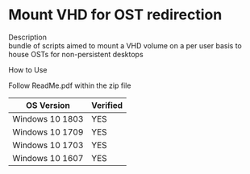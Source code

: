 # Mount VHD for OST redirection

Description <br>
bundle of scripts aimed to mount a VHD volume on a per user basis to house OSTs for non-persistent desktops<br>

How to Use<br>

Follow ReadMe.pdf within the zip file<br>





| OS Version  | Verified |
| ------------- | ------------- |
|Windows 10 1803 | YES |
|Windows 10 1709 | YES |
|Windows 10 1703 | YES |
|Windows 10 1607 | YES |
